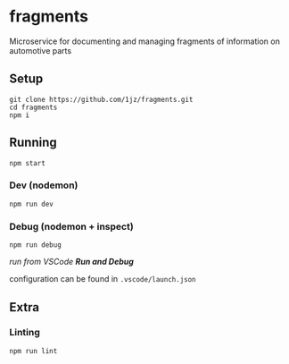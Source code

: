 # fragments
Microservice for documenting and managing fragments of information on automotive parts

## Setup

```
git clone https://github.com/1jz/fragments.git
cd fragments
npm i
```

## Running

```
npm start
```

### Dev (nodemon)

```
npm run dev
```

### Debug (nodemon + inspect)

```
npm run debug
```
_run from VSCode **Run and Debug**_

configuration can be found in `.vscode/launch.json`

## Extra

### Linting

```
npm run lint
```
